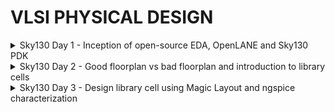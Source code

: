 # VLSI PHYSICAL DESIGN
<details><summary>Sky130 Day 1 - Inception of open-source EDA, OpenLANE and Sky130 PDK</summary>
  
## How to talk to computers

+ Pads: They are like doors to inputs and outputs
+ Core: Digital logic
+ Die: Size of the entire chip
+ Foundry IPs
+ Foundry: Place where chips get manufactured
+ Macros: Digital Blocks
+ Instruction Set Architecture

- EDA Toold
- PDK Data
- RTL Designs

### Labwork

![image](https://github.com/mauriya0202/pes_pd/assets/112739882/c56c2556-72a7-4f65-aa93-3ae4c8172c80)
![image](https://github.com/mauriya0202/pes_pd/assets/112739882/ffbf4a46-334b-405a-808a-ace1aaaf10e8)


</details>


<details><summary>Sky130 Day 2 - Good floorplan vs bad floorplan and introduction to library cells</summary>

## Chip Floor planning considerations

+ Defining width and height of Core and Die: 100% utilization of core area, practically its about 60%
+ Aspect ratio
+ Utilization Factor

- Concept of preplaced cells
- Decoupling Capacitors
- Power Planning
- Pin placement and logical cell placement blockage

### Labwork

+ Steps to run floorplan using OpenLANE

![image](https://github.com/mauriya0202/pes_pd/assets/112739882/44e6269a-a9e4-4c41-8505-373fc748ad69)
![image](https://github.com/mauriya0202/pes_pd/assets/112739882/315bbc15-666c-417c-b9a7-1d412ece35cd)

![image](https://github.com/mauriya0202/pes_pd/assets/112739882/15c5d7d5-26e4-4d1d-af45-e7064ef2ec5a)

+ Running Placement on OpenLane
  ![image](https://github.com/mauriya0202/pes_pd/assets/112739882/76558be1-a790-43a4-9dc8-a41de29f3327)

+ Slew low threshold
+ Slew high threshold

</details>


<details><summary>Sky130 Day 3 - Design library cell using Magic Layout and ngspice characterization</summary>

+ post layout simulation

#### Labwork for CMOS invereter NgSPICE Simulation
![image](https://github.com/mauriya0202/pes_pd/assets/112739882/95b50b30-5e87-4694-9b0b-ecf909229f1f)

![image](https://github.com/mauriya0202/pes_pd/assets/112739882/51ff8c52-d1d2-4b77-ac2e-6ac793f606d7)


  
</details>
